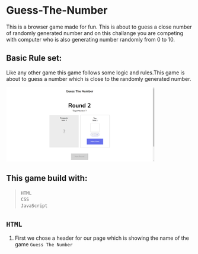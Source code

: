 
# Guess-The-Number 


This is a browser game made for fun. This is about to guess a close number of randomly generated number and on this challange you are competing with computer who is also generating number randomly from 0 to 10.

## Basic Rule set:
Like any other game this game follows some logic and rules.This game is about to guess a number which is close to the randomly generated number.

<img src="./images/comss.png" width="400" height="200" />  

## This game build with:

>`HTML`  
>`CSS`   
>`JavaScript` 

## `HTML`  
1. First we chose a header for our page which is showing the name of the game `Guess The Number`
